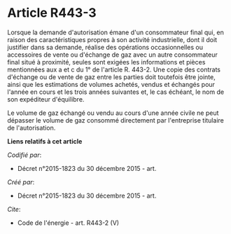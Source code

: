# Article R443-3

Lorsque la demande d'autorisation émane d'un consommateur final qui, en raison des caractéristiques propres à son activité
industrielle, dont il doit justifier dans sa demande, réalise des opérations occasionnelles ou accessoires de vente ou
d'échange de gaz avec un autre consommateur final situé à proximité, seules sont exigées les informations et pièces
mentionnées aux a et c du 1° de l'article R. 443-2. Une copie des contrats d'échange ou de vente de gaz entre les parties
doit toutefois être jointe, ainsi que les estimations de volumes achetés, vendus et échangés pour l'année en cours et les
trois années suivantes et, le cas échéant, le nom de son expéditeur d'équilibre. 

Le volume de gaz échangé ou vendu au cours d'une année civile ne peut dépasser le volume de gaz consommé directement par
l'entreprise titulaire de l'autorisation.

**Liens relatifs à cet article**

_Codifié par_:

  - Décret n°2015-1823 du 30 décembre 2015 - art.

_Créé par_:

  - Décret n°2015-1823 du 30 décembre 2015 - art.

_Cite_:

  - Code de l'énergie - art. R443-2 (V)

